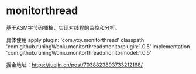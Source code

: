 # monitorthread

基于ASM字节码插桩，实现对线程的监控和分析。

具体使用
apply plugin: 'com.yxy.monitorthread'
classpath 'com.github.runingWoniu.monitorthread:monitorplugin:1.0.5'
implementation 'com.github.runingWoniu.monitorthread:monitormodel:1.0.5'



掘金地址：https://juejin.cn/post/7038823893733212168/
